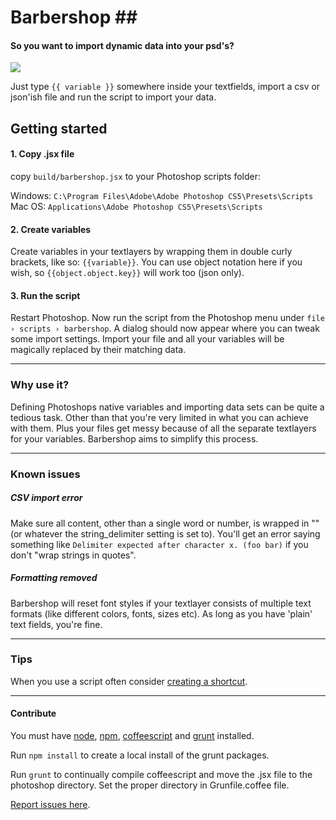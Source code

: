 # Barbershop ## #
#### So you want to import dynamic data into your psd's? ####

![](https://raw.github.com/EightMedia/ps-barbershop/master/assets/example.png)

Just type `{{ variable }}` somewhere inside your textfields, import a csv or json'ish file and run the script to import your data.

## Getting started ##
#### 1. Copy .jsx file ####
copy `build/barbershop.jsx` to your Photoshop scripts folder:

Windows: `C:\Program Files\Adobe\Adobe Photoshop CS5\Presets\Scripts`   
Mac OS: `Applications\Adobe Photoshop CS5\Presets\Scripts`

#### 2. Create variables ####
Create variables in your textlayers by wrapping them in double curly brackets, like so: `{{variable}}`. You can use object notation here if you wish, so `{{object.object.key}}` will work too (json only).

#### 3. Run the script ####
Restart Photoshop. Now run the script from the Photoshop menu under `file › scripts › barbershop`. A dialog should now appear where you can tweak some import settings. Import your file and all your variables will be magically replaced by their matching data.

---

### Why use it? ###
Defining Photoshops native variables and importing data sets can be quite a tedious task. Other than that you're very limited in what you can achieve with them. Plus your files get messy because of all the separate textlayers for your variables. Barbershop aims to simplify this process.

---

### Known issues ###
##### CSV import error #####
Make sure all content, other than a single word or number, is wrapped in "" (or whatever the string_delimiter setting is set to). You'll get an error saying something like `Delimiter expected after character x. (foo bar)` if you don't "wrap strings in quotes".

##### Formatting removed #####
Barbershop will reset font styles if your textlayer consists of multiple text formats (like different colors, fonts, sizes etc). As long as you have 'plain' text fields, you're fine.

---

### Tips ###
When you use a script often consider [creating a shortcut](http://help.adobe.com/en_US/photoshop/cs/using/WSfd1234e1c4b69f30ea53e41001031ab64-7448a.html#WSA72EC22F-E602-4fa7-B236-401CCDD3DF1Aa).

---

#### Contribute ####
You must have [node](http://nodejs.org/), [npm](https://npmjs.org/), [coffeescript](http://www.coffeescript.org) and [grunt](http://www.gruntjs.com) installed.

Run `npm install` to create a local install of the grunt packages.

Run `grunt` to continually compile coffeescript and move the .jsx file to the photoshop directory. Set the proper directory in Grunfile.coffee file.

[Report issues here](https://github.com/EightMedia/ps-barbershop/issues).
